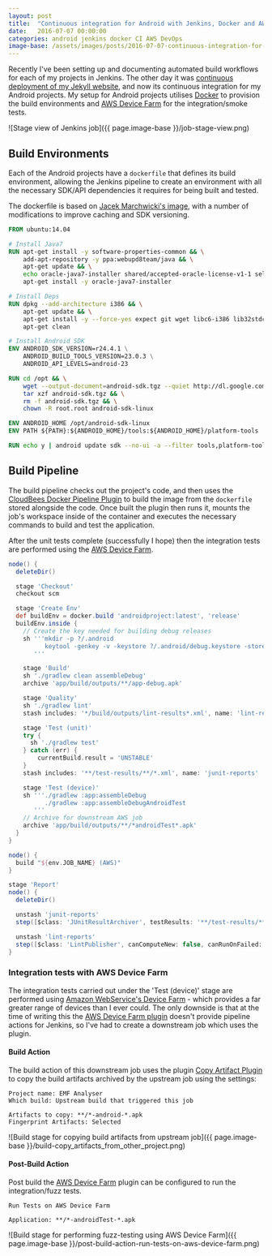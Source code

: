 ```yaml
---
layout: post
title:  "Continuous integration for Android with Jenkins, Docker and AWS"
date:   2016-07-07 00:00:00
categories: android jenkins docker CI AWS DevOps
image-base: /assets/images/posts/2016-07-07-continuous-integration-for-android-with-jenkins-docker-and-aws
---
```


Recently I've been setting up and documenting automated build workflows for each of my projects in Jenkins.
The other day it was [continuous deployment of my Jekyll website](http://sketchingdev.co.uk/blog/continuous-deployment-of-jekyll-website-with-jenkins.html),
and now its continuous integration for my Android projects. My setup for Android projects utilises [Docker](http://www.docker.com/) to
provision the build environments and [AWS Device Farm](https://aws.amazon.com/device-farm/)
for the integration/smoke tests.

![Stage view of Jenkins job]({{ page.image-base }}/job-stage-view.png)

## Build Environments

Each of the Android projects have a `dockerfile` that defines its build environment, allowing the Jenkins pipeline to
create an environment with all the necessary SDK/API dependencies it requires for being built and tested.

The dockerfile is based on
[Jacek Marchwicki's image](https://hub.docker.com/r/jacekmarchwicki/android/), with a number of modifications to improve
caching and SDK versioning.

```dockerfile
FROM ubuntu:14.04

# Install Java7
RUN apt-get install -y software-properties-common && \
    add-apt-repository -y ppa:webupd8team/java && \
    apt-get update && \
    echo oracle-java7-installer shared/accepted-oracle-license-v1-1 select true | /usr/bin/debconf-set-selections && \
    apt-get install -y oracle-java7-installer

# Install Deps
RUN dpkg --add-architecture i386 && \
    apt-get update && \
    apt-get install -y --force-yes expect git wget libc6-i386 lib32stdc++6 lib32gcc1 lib32ncurses5 lib32z1 python curl && \
    apt-get clean

# Install Android SDK
ENV ANDROID_SDK_VERSION=r24.4.1 \
    ANDROID_BUILD_TOOLS_VERSION=23.0.3 \
    ANDROID_API_LEVELS=android-23

RUN cd /opt && \
    wget --output-document=android-sdk.tgz --quiet http://dl.google.com/android/android-sdk_${ANDROID_SDK_VERSION}-linux.tgz && \
    tar xzf android-sdk.tgz && \
    rm -f android-sdk.tgz && \
    chown -R root.root android-sdk-linux

ENV ANDROID_HOME /opt/android-sdk-linux
ENV PATH ${PATH}:${ANDROID_HOME}/tools:${ANDROID_HOME}/platform-tools

RUN echo y | android update sdk --no-ui -a --filter tools,platform-tools,${ANDROID_API_LEVELS},build-tools-${ANDROID_BUILD_TOOLS_VERSION},extra-android-support,extra-android-m2repository,extra-google-m2repository
```

## Build Pipeline

The build pipeline checks out the project's code, and then uses the
[CloudBees Docker Pipeline Plugin](https://wiki.jenkins-ci.org/display/JENKINS/Docker+Pipeline+Plugin) to
build the image from the `dockerfile` stored alongside the code. Once built the plugin then runs it, mounts the job's
workspace inside of the container and executes the necessary commands to build and test the application.

After the unit tests complete (successfully I hope) then the integration tests are performed using the
[AWS Device Farm](https://aws.amazon.com/device-farm/).

```groovy
node() {
  deleteDir()

  stage 'Checkout'
  checkout scm

  stage 'Create Env'
  def buildEnv = docker.build 'androidproject:latest', 'release'
  buildEnv.inside {
    // Create the key needed for building debug releases
    sh '''mkdir -p ?/.android
          keytool -genkey -v -keystore ?/.android/debug.keystore -storepass android -alias androiddebugkey -keypass android -dname "CN=Android Debug,O=Android,C=US"
       '''

    stage 'Build'
    sh './gradlew clean assembleDebug'
    archive 'app/build/outputs/**/app-debug.apk'

    stage 'Quality'
    sh './gradlew lint'
    stash includes: '*/build/outputs/lint-results*.xml', name: 'lint-reports'

    stage 'Test (unit)'
    try {
      sh './gradlew test'
    } catch (err) {
        currentBuild.result = 'UNSTABLE'
    }
    stash includes: '**/test-results/**/*.xml', name: 'junit-reports'

    stage 'Test (device)'
    sh '''./gradlew :app:assembleDebug
          ./gradlew :app:assembleDebugAndroidTest
       '''
    // Archive for downstream AWS job
    archive 'app/build/outputs/**/*androidTest*.apk'
  }
}

node() {
  build "${env.JOB_NAME} (AWS)"
}

stage 'Report'
node() {
  deleteDir()

  unstash 'junit-reports'
  step([$class: 'JUnitResultArchiver', testResults: '**/test-results/**/*.xml'])

  unstash 'lint-reports'
  step([$class: 'LintPublisher', canComputeNew: false, canRunOnFailed: true, defaultEncoding: '', healthy: '', pattern: '*/build/outputs/lint-results*.xml', unHealthy: ''])
}
```

### Integration tests with AWS Device Farm

The integration tests carried out under the 'Test (device)' stage are performed using [Amazon WebService's Device Farm](https://aws.amazon.com/device-farm/) - which
provides a far greater range of devices than I ever could. The only downside is that at the time of writing this the
[AWS Device Farm plugin](https://wiki.jenkins-ci.org/display/JENKINS/AWS+Device+Farm+Plugin) doesn't provide
pipeline actions for Jenkins, so I've had to create a downstream job which uses the plugin.

#### Build Action

The build action of this downstream job uses the plugin
[Copy Artifact Plugin](https://wiki.jenkins-ci.org/display/JENKINS/Copy+Artifact+Plugin) to copy the build artifacts
archived by the upstream job using the settings:

```
Project name: EMF Analyser
Which build: Upstream build that triggered this job

Artifacts to copy: **/*-android-*.apk
Fingerprint Artifacts: Selected
```

![Build stage for copying build artifacts from upstream job]({{ page.image-base }}/build-copy_artifacts_from_other_project.png)

#### Post-Build Action

Post build the [AWS Device Farm](https://wiki.jenkins-ci.org/display/JENKINS/AWS+Device+Farm+Plugin) plugin can be
configured to run the integration/fuzz tests.

```
Run Tests on AWS Device Farm

Application: **/*-androidTest-*.apk
```

![Build stage for performing fuzz-testing using AWS Device Farm]({{ page.image-base }}/post-build-action-run-tests-on-aws-device-farm.png)
